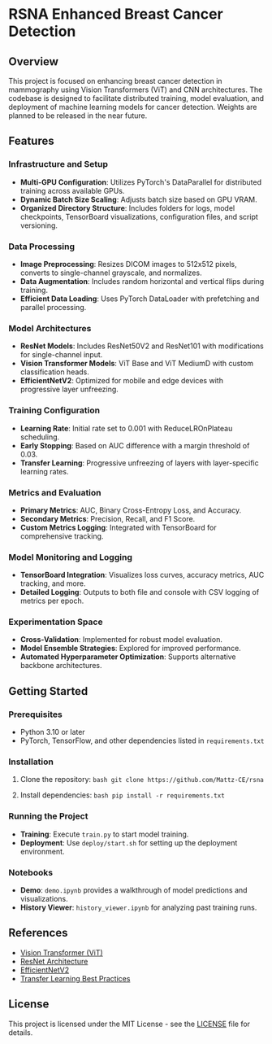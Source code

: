 # RSNA Enhanced Breast Cancer Detection

## Overview

This project is focused on enhancing breast cancer detection in mammography using Vision Transformers (ViT) and CNN architectures. The codebase is designed to facilitate distributed training, model evaluation, and deployment of machine learning models for cancer detection. Weights are planned to be released in the near future.

## Features

### Infrastructure and Setup

- **Multi-GPU Configuration**: Utilizes PyTorch's DataParallel for distributed training across available GPUs.
- **Dynamic Batch Size Scaling**: Adjusts batch size based on GPU VRAM.
- **Organized Directory Structure**: Includes folders for logs, model checkpoints, TensorBoard visualizations, configuration files, and script versioning.

### Data Processing

- **Image Preprocessing**: Resizes DICOM images to 512x512 pixels, converts to single-channel grayscale, and normalizes.
- **Data Augmentation**: Includes random horizontal and vertical flips during training.
- **Efficient Data Loading**: Uses PyTorch DataLoader with prefetching and parallel processing.

### Model Architectures

- **ResNet Models**: Includes ResNet50V2 and ResNet101 with modifications for single-channel input.
- **Vision Transformer Models**: ViT Base and ViT MediumD with custom classification heads.
- **EfficientNetV2**: Optimized for mobile and edge devices with progressive layer unfreezing.

### Training Configuration

- **Learning Rate**: Initial rate set to 0.001 with ReduceLROnPlateau scheduling.
- **Early Stopping**: Based on AUC difference with a margin threshold of 0.03.
- **Transfer Learning**: Progressive unfreezing of layers with layer-specific learning rates.

### Metrics and Evaluation

- **Primary Metrics**: AUC, Binary Cross-Entropy Loss, and Accuracy.
- **Secondary Metrics**: Precision, Recall, and F1 Score.
- **Custom Metrics Logging**: Integrated with TensorBoard for comprehensive tracking.

### Model Monitoring and Logging

- **TensorBoard Integration**: Visualizes loss curves, accuracy metrics, AUC tracking, and more.
- **Detailed Logging**: Outputs to both file and console with CSV logging of metrics per epoch.

### Experimentation Space

- **Cross-Validation**: Implemented for robust model evaluation.
- **Model Ensemble Strategies**: Explored for improved performance.
- **Automated Hyperparameter Optimization**: Supports alternative backbone architectures.

## Getting Started

### Prerequisites

- Python 3.10 or later
- PyTorch, TensorFlow, and other dependencies listed in `requirements.txt`

### Installation

1. Clone the repository:   ```bash
   git clone https://github.com/Mattz-CE/rsna   ```

2. Install dependencies:   ```bash
   pip install -r requirements.txt```

### Running the Project

- **Training**: Execute `train.py` to start model training.
- **Deployment**: Use `deploy/start.sh` for setting up the deployment environment.

### Notebooks

- **Demo**: `demo.ipynb` provides a walkthrough of model predictions and visualizations.
- **History Viewer**: `history_viewer.ipynb` for analyzing past training runs.

## References

- [Vision Transformer (ViT)](https://arxiv.org/abs/2010.11929)
- [ResNet Architecture](https://arxiv.org/abs/1512.03385)
- [EfficientNetV2](https://arxiv.org/abs/1905.11946)
- [Transfer Learning Best Practices](https://arxiv.org/abs/1911.02685)

## License

This project is licensed under the MIT License - see the [LICENSE](LICENSE) file for details.
